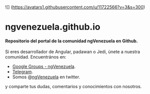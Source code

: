 ![] (https://avatars1.githubusercontent.com/u/11722566?v=3&s=300)
# ngvenezuela.github.io
#### Repositorio del portal de la comunidad ngVenezuela en Github.

Si eres desarrollador de Angular, padawan o Jedi, únete a nuestra comunidad.
Encuentrános en:

* [Google Groups - ngVenezuela](http://bit.ly/ng-venezuela-google-groups).
* [Telegram](http://bit.ly/ngvenezuela-telegram).
* Somos @[ngVenezuela](http://bit.ly/ng-venezuela-twitter) en twitter.

y comparte tus dudas, comentarios y conocimientos con nosotros.

